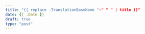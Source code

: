 ```yaml
---
title: "{{ replace .TranslationBaseName "-" " " | title }}"
date: {{ .Date }}
draft: true
type: "post"
---
```



